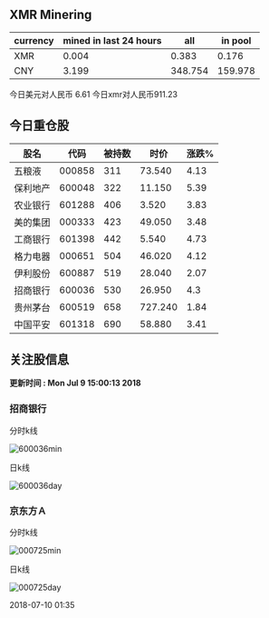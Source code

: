 ## XMR Minering

|currency|mined in last 24 hours|all|in pool|
|---|---|---|---|
|XMR|0.004|0.383|0.176|
|CNY|3.199|348.754|159.978|

今日美元对人民币 6.61	今日xmr对人民币911.23


## 今日重仓股 

|股名|代码|被持数|时价|涨跌%|
|---|---|---|---|---|
|五粮液|000858|311|73.540|4.13|
|保利地产|600048|322|11.150|5.39|
|农业银行|601288|406|3.520|3.83|
|美的集团|000333|423|49.050|3.48|
|工商银行|601398|442|5.540|4.73|
|格力电器|000651|504|46.020|4.12|
|伊利股份|600887|519|28.040|2.07|
|招商银行|600036|530|26.950|4.3|
|贵州茅台|600519|658|727.240|1.84|
|中国平安|601318|690|58.880|3.41|

## 关注股信息
**更新时间 : Mon Jul  9 15:00:13 2018**
### 招商银行 
分时k线

![600036min](http://image.sinajs.cn/newchart/min/n/sh600036.gif)

日k线

![600036day](http://image.sinajs.cn/newchart/daily/n/sh600036.gif)

### 京东方Ａ 
分时k线

![000725min](http://image.sinajs.cn/newchart/min/n/sz000725.gif)

日k线

![000725day](http://image.sinajs.cn/newchart/daily/n/sz000725.gif)

2018-07-10 01:35